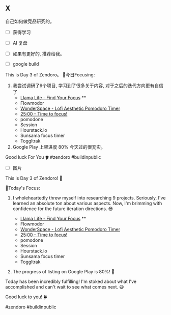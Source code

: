 ## X

自己如何做竞品研究的。
- [ ] 获得学习
- [ ] AI 复盘

- [ ] 如果有更好的, 推荐给我。

- [ ] google build



This is Day 3 of Zendoro。
🚧今日Focusing:
1. 我尝试调研了9个项目, 学习到了很多关于内容, 对于之后的迭代方向更有自信了
	- [Llama Life - Find Your Focus](https://llamalife.co/) **
	- Flowmodor 
	- [WonderSpace - Lofi Aesthetic Pomodoro Timer](https://www.wonderspace.app/) 
	- [25:00 - Time to focus!](https://pomofocus.io/app) 
	- pomodone  
	- Session
	- Hourstack.io 
	- Sunsama focus timer 
	- Toggltrak 
2. Google Play 上架进度 80%
今天过的很充实。

Good luck For You 🍀
#zendoro #buildinpublic

- [ ] 图片


This is Day 3 of Zendoro! 💪

🚧Today's Focus:

1. I wholeheartedly threw myself into researching 9 projects. Seriously, I've learned an absolute ton about various aspects. Now, I'm brimming with confidence for the future iteration directions. 😎
    - [Llama Life - Find Your Focus](https://llamalife.co/) **
    - Flowmodor 
    - [WonderSpace - Lofi Aesthetic Pomodoro Timer](https://www.wonderspace.app/) 
    - [25:00 - Time to focus!](https://pomofocus.io/app) 
    - pomodone  
    - Session
    - Hourstack.io 
    - Sunsama focus timer 
    - Toggltrak 

2. The progress of listing on Google Play is 80%! 🚀

Today has been incredibly fulfilling! I'm stoked about what I've accomplished and can't wait to see what comes next. 😃

Good luck to you! 🍀

#zendoro #buildinpublic


